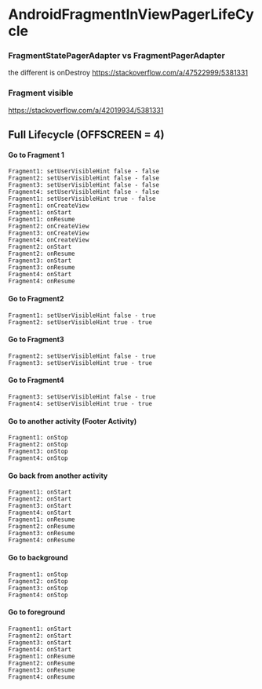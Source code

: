 # AndroidFragmentInViewPagerLifeCycle

### FragmentStatePagerAdapter vs FragmentPagerAdapter
the different is onDestroy
https://stackoverflow.com/a/47522999/5381331

### Fragment visible
https://stackoverflow.com/a/42019934/5381331


## Full Lifecycle (OFFSCREEN = 4)

#### Go to Fragment 1
```
Fragment1: setUserVisibleHint false - false
Fragment2: setUserVisibleHint false - false
Fragment3: setUserVisibleHint false - false
Fragment4: setUserVisibleHint false - false
Fragment1: setUserVisibleHint true - false
Fragment1: onCreateView
Fragment1: onStart
Fragment1: onResume
Fragment2: onCreateView
Fragment3: onCreateView
Fragment4: onCreateView
Fragment2: onStart
Fragment2: onResume
Fragment3: onStart
Fragment3: onResume
Fragment4: onStart
Fragment4: onResume
```

#### Go to Fragment2
```
Fragment1: setUserVisibleHint false - true
Fragment2: setUserVisibleHint true - true
```

#### Go to Fragment3
```
Fragment2: setUserVisibleHint false - true
Fragment3: setUserVisibleHint true - true
```

#### Go to Fragment4
```
Fragment3: setUserVisibleHint false - true
Fragment4: setUserVisibleHint true - true
```

#### Go to another activity (Footer Activity)
```
Fragment1: onStop
Fragment2: onStop
Fragment3: onStop
Fragment4: onStop
```
#### Go back from another activity
```
Fragment1: onStart
Fragment2: onStart
Fragment3: onStart
Fragment4: onStart
Fragment1: onResume
Fragment2: onResume
Fragment3: onResume
Fragment4: onResume
```
#### Go to background
```
Fragment1: onStop
Fragment2: onStop
Fragment3: onStop
Fragment4: onStop
```
#### Go to foreground
```
Fragment1: onStart
Fragment2: onStart
Fragment3: onStart
Fragment4: onStart
Fragment1: onResume
Fragment2: onResume
Fragment3: onResume
Fragment4: onResume
```

